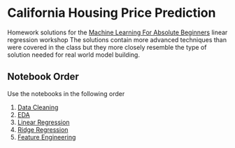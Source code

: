 # California Housing Price Prediction
Homework solutions for the [Machine Learning For Absolute Beginners](https://mlearnfab.github.io/web/intro.html) linear regression workshop
The solutions contain more advanced techniques than were covered in the class but they more closely resemble the type of solution needed for real world model building.
## Notebook Order
Use the notebooks in the following order
1. [Data Cleaning](https://github.com/ufosoftwarellc/mlfab_linear/blob/main/ca_housing_data_cleaning.ipynb)
2. [EDA](https://github.com/ufosoftwarellc/mlfab_linear/blob/main/ca_housing_eda.ipynb)
3. [Linear Regression](https://github.com/ufosoftwarellc/mlfab_linear/blob/main/ca_housing_linear.ipynb)
4. [Ridge Regression](https://github.com/ufosoftwarellc/mlfab_linear/blob/main/ca_housing_ridge.ipynb)
5. [Feature Engineering](https://github.com/ufosoftwarellc/mlfab_linear/blob/main/ca_housing_feature_eng.ipynb)

